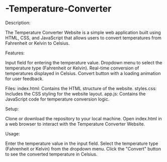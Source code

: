 # -Temperature-Converter
Description:

The Temperature Converter Website is a simple web application built using HTML, CSS, and JavaScript that allows users to convert temperatures from Fahrenheit or Kelvin to Celsius.


Features:

Input field for entering the temperature value.
Dropdown menu to select the temperature type (Fahrenheit or Kelvin).
Real-time conversion of temperatures displayed in Celsius.
Convert button with a loading animation for user feedback.


Files:
index.html: Contains the HTML structure of the website.
styles.css: Includes the CSS styling for the website layout.
app.js: Contains the JavaScript code for temperature conversion logic.


Setup:

Clone or download the repository to your local machine.
Open index.html in a web browser to interact with the Temperature Converter Website.


Usage:

Enter the temperature value in the input field.
Select the temperature type (Fahrenheit or Kelvin) from the dropdown menu.
Click the "Convert" button to see the converted temperature in Celsius.
